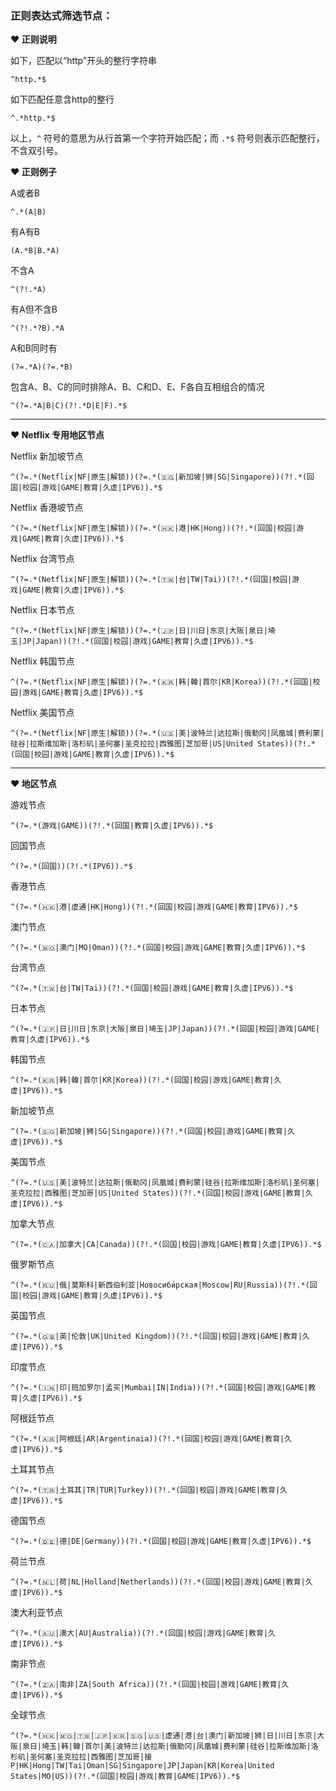 ### 正则表达式筛选节点：
**❤️ 正则说明**

如下，匹配以“http”开头的整行字符串
```
^http.*$
```

如下匹配任意含http的整行
```
^.*http.*$
```

以上，`^` 符号的意思为从行首第一个字符开始匹配；而 `.*$` 符号则表示匹配整行，不含双引号。

**❤️ 正则例子**

A或者B
```plaintext
^.*(A|B)
```
有A有B
```plaintext
(A.*B|B.*A)
```
不含A 
```plaintext
^(?!.*A)
```
有A但不含B
```plaintext
^(?!.*?B).*A
```
A和B同时有
```plaintext
(?=.*A)(?=.*B)
```
包含A、B、C的同时排除A、B、C和D、E、F各自互相组合的情况
```plaintext
^(?=.*A|B|C)(?!.*D|E|F).*$
```

***

**❤️ Netflix 专用地区节点**

Netflix 新加坡节点
```plaintext
^(?=.*(Netflix|NF|原生|解锁))(?=.*(🇸🇬|新加坡|狮|SG|Singapore))(?!.*(回国|校园|游戏|GAME|教育|久虚|IPV6)).*$
```

Netflix 香港坡节点
```plaintext
^(?=.*(Netflix|NF|原生|解锁))(?=.*(🇭🇰|港|HK|Hong))(?!.*(回国|校园|游戏|GAME|教育|久虚|IPV6)).*$
```

Netflix 台湾节点
```plaintext
^(?=.*(Netflix|NF|原生|解锁))(?=.*(🇹🇼|台|TW|Tai))(?!.*(回国|校园|游戏|GAME|教育|久虚|IPV6)).*$
```

Netflix 日本节点
```plaintext
^(?=.*(Netflix|NF|原生|解锁))(?=.*(🇯🇵|日|川日|东京|大阪|泉日|埼玉|JP|Japan))(?!.*(回国|校园|游戏|GAME|教育|久虚|IPV6)).*$
```

Netflix 韩国节点
```plaintext
^(?=.*(Netflix|NF|原生|解锁))(?=.*(🇰🇷|韩|韓|首尔|KR|Korea))(?!.*(回国|校园|游戏|GAME|教育|久虚|IPV6)).*$
```

Netflix 美国节点
```plaintext
^(?=.*(Netflix|NF|原生|解锁))(?=.*(🇺🇸|美|波特兰|达拉斯|俄勒冈|凤凰城|费利蒙|硅谷|拉斯维加斯|洛杉矶|圣何塞|圣克拉拉|西雅图|芝加哥|US|United States))(?!.*(回国|校园|游戏|GAME|教育|久虚|IPV6)).*$
```


***
**❤️ 地区节点**

游戏节点
```plaintext
^(?=.*(游戏|GAME))(?!.*(回国|教育|久虚|IPV6)).*$
```


回国节点
```plaintext
^(?=.*(回国))(?!.*(IPV6)).*$
```


香港节点
```plaintext
^(?=.*(🇭🇰|港|虚通|HK|Hong))(?!.*(回国|校园|游戏|GAME|教育|IPV6)).*$
```


澳门节点
```plaintext
^(?=.*(🇲🇴|澳门|MO|Oman))(?!.*(回国|校园|游戏|GAME|教育|久虚|IPV6)).*$
```


台湾节点
```plaintext
^(?=.*(🇹🇼|台|TW|Tai))(?!.*(回国|校园|游戏|GAME|教育|久虚|IPV6)).*$
```


日本节点
```plaintext
^(?=.*(🇯🇵|日|川日|东京|大阪|泉日|埼玉|JP|Japan))(?!.*(回国|校园|游戏|GAME|教育|久虚|IPV6)).*$
```


韩国节点
```plaintext
^(?=.*(🇰🇷|韩|韓|首尔|KR|Korea))(?!.*(回国|校园|游戏|GAME|教育|久虚|IPV6)).*$
```


新加坡节点
```plaintext
^(?=.*(🇸🇬|新加坡|狮|SG|Singapore))(?!.*(回国|校园|游戏|GAME|教育|久虚|IPV6)).*$
```


美国节点
```plaintext
^(?=.*(🇺🇸|美|波特兰|达拉斯|俄勒冈|凤凰城|费利蒙|硅谷|拉斯维加斯|洛杉矶|圣何塞|圣克拉拉|西雅图|芝加哥|US|United States))(?!.*(回国|校园|游戏|GAME|教育|久虚|IPV6)).*$
```

加拿大节点
```plaintext
^(?=.*(🇨🇦|加拿大|CA|Canada))(?!.*(回国|校园|游戏|GAME|教育|久虚|IPV6)).*$
```


俄罗斯节点
```plaintext
^(?=.*(🇷🇺|俄|莫斯科|新西伯利亚|Новосиби́рская|Moscow|RU|Russia))(?!.*(回国|校园|游戏|GAME|教育|久虚|IPV6)).*$
```


英国节点
```plaintext
^(?=.*(🇬🇧|英|伦敦|UK|United Kingdom))(?!.*(回国|校园|游戏|GAME|教育|久虚|IPV6)).*$
```


印度节点
```plaintext
^(?=.*(🇮🇳|印|班加罗尔|孟买|Mumbai|IN|India))(?!.*(回国|校园|游戏|GAME|教育|久虚|IPV6)).*$
```


阿根廷节点
```plaintext
^(?=.*(🇦🇷|阿根廷|AR|Argentinaia))(?!.*(回国|校园|游戏|GAME|教育|久虚|IPV6)).*$
```


土耳其节点
```plaintext
^(?=.*(🇹🇷|土耳其|TR|TUR|Turkey))(?!.*(回国|校园|游戏|GAME|教育|久虚|IPV6)).*$
```


德国节点
```plaintext
^(?=.*(🇩🇪|德|DE|Germany))(?!.*(回国|校园|游戏|GAME|教育|久虚|IPV6)).*$
```


荷兰节点
```plaintext
^(?=.*(🇳🇱|荷|NL|Holland|Netherlands))(?!.*(回国|校园|游戏|GAME|教育|久虚|IPV6)).*$
```


澳大利亚节点
```plaintext
^(?=.*(🇦🇺|澳大|AU|Australia))(?!.*(回国|校园|游戏|GAME|教育|久虚|IPV6)).*$
```


南非节点
```plaintext
^(?=.*(🇿🇦|南非|ZA|South Africa))(?!.*(回国|校园|游戏|GAME|教育|久虚|IPV6)).*$
```


全球节点
```plaintext
^(?=.*(🇭🇰|🇲🇴|🇹🇼|🇯🇵|🇰🇷|🇸🇬|🇺🇸|虚通|港|台|澳门|新加坡|狮|日|川日|东京|大阪|泉日|埼玉|韩|韓|首尔|美|波特兰|达拉斯|俄勒冈|凤凰城|费利蒙|硅谷|拉斯维加斯|洛杉矶|圣何塞|圣克拉拉|西雅图|芝加哥|接P|HK|Hong|TW|Tai|Oman|SG|Singapore|JP|Japan|KR|Korea|United States|MO|US))(?!.*(回国|校园|游戏|教育|GAME|IPV6)).*$
```
